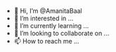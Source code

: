- 👋 Hi, I’m @AmanitaBaal
- 👀 I’m interested in ...
- 🌱 I’m currently learning ...
- 💞️ I’m looking to collaborate on ...
- 📫 How to reach me ...

<!---
AmanitaBaal/AmanitaBaal is a ✨ special ✨ repository because its `README.md` (this file) appears on your GitHub profile.
You can click the Preview link to take a look at your changes.
--->
